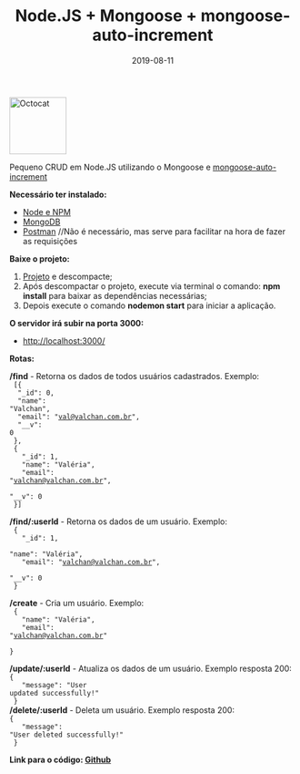 ﻿---
date: 2019-08-11
title: "Node.JS + Mongoose + mongoose-auto-increment"
description: "Pequeno CRUD em Node.JS utilizando o Mongoose e mongoose-auto-increment."
category: "node"
---

<p class="alinhar"><img src="../assets/images/octocat.gif" alt="Octocat" title="Octocat" width="100" height="100"></p>

Pequeno CRUD em Node.JS utilizando o Mongoose e <a href="https://www.npmjs.com/package/mongoose-auto-increment" target="_blank" rel="nofollow, noreferrer,noopener,external">mongoose-auto-increment</a>

**Necessário ter instalado:**
- <a href="https://nodejs.org/en/" target="_blank" rel="nofollow, noreferrer,noopener,external">Node e NPM</a>
- <a href="https://www.mongodb.com/download-center/community" target="_blank" rel="nofollow, noreferrer,noopener,external">MongoDB</a>
- <a href="https://www.getpostman.com/" target="_blank" rel="nofollow, noreferrer,noopener,external">Postman</a> //Não é necessário, mas serve para facilitar na hora de fazer as requisições

**Baixe o projeto:**
1. <a href="https://github.com/ValchanOficial/NodeMongo/archive/master.zip" target="_blank" rel="nofollow, noreferrer,noopener,external">Projeto</a> e descompacte;
2. Após descompactar o projeto, execute via terminal o comando: **npm install** para baixar as dependências necessárias;
3. Depois execute o comando **nodemon start** para iniciar a aplicação.

**O servidor irá subir na porta 3000:**
- <a href="http://localhost:3000/" target="_blank" rel="nofollow, noreferrer,noopener,external">http://localhost:3000/</a>

**Rotas:**

**/find** - Retorna os dados de todos usuários cadastrados. Exemplo:<br>
<code>
        [{<br>
            &thinsp;"_id": 0,<br>
            &thinsp;"name": "Valchan",<br>
            &thinsp;"email": "val@valchan.com.br",<br>
            &thinsp;"__v": 0<br>
        },<br>
        {<br>
            &thinsp; "_id": 1,<br>
            &thinsp; "name": "Valéria",<br>
            &thinsp; "email": "valchan@valchan.com.br",<br>
            &thinsp; "__v": 0<br>
        }]<br>
</code><br>
**/find/:userId** - Retorna os dados de um usuário. Exemplo:<br>
<code>
        {<br>
            &thinsp; "_id": 1,<br>
            &thinsp; "name": "Valéria",<br>
            &thinsp; "email": "valchan@valchan.com.br",<br>
            &thinsp; "__v": 0<br>
        }<br>
</code><br>
**/create** - Cria um usuário. Exemplo:<br>
<code>
        {<br>
            &thinsp; "name": "Valéria",<br>
            &thinsp; "email": "valchan@valchan.com.br"<br>
        }<br>
</code><br>
**/update/:userId** - Atualiza os dados de um usuário. Exemplo resposta 200:<br>
<code>{<br> &thinsp; "message": "User updated successfully!"<br> }</code><br>
**/delete/:userId** - Deleta um usuário. 
Exemplo resposta 200:<br>
<code>{<br> &thinsp; "message": "User deleted successfully!"<br> } </code><br>

**Link para o código: <a href="https://github.com/ValchanOficial/NodeMongo" target="_blank" rel="nofollow, noreferrer,noopener,external">Github</a>**